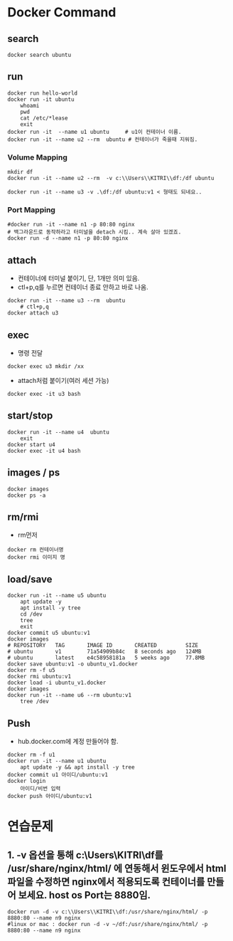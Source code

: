 # Docker Command
## search
```
docker search ubuntu
```
## run
```
docker run hello-world
docker run -it ubuntu
    whoami
    pwd
    cat /etc/*lease
    exit
docker run -it  --name u1 ubuntu     # u1이 컨테이너 이름.
docker run -it --name u2 --rm  ubuntu # 컨테이너가 죽을때 지워짐.
```
### Volume Mapping
```
mkdir df
docker run -it --name u2 --rm  -v c:\\Users\\KITRI\\df:/df ubuntu

docker run -it --name u3 -v .\df:/df ubuntu:v1 < 형태도 되네요..

```
### Port Mapping
```
#docker run -it --name n1 -p 80:80 nginx
# 백그라운드로 동작하라고 터미널을 detach 시킴.. 계속 살아 있겠죠. 
docker run -d --name n1 -p 80:80 nginx
```

## attach
* 컨테이너에 터미널 붙이기, 단, 1개만 의미 있음.
* ctl+p,q를 누르면 컨테이너 종료 안하고 바로 나옴. 
```
docker run -it --name u3 --rm  ubuntu
    # ctl+p,q
docker attach u3    
```
## exec 
* 명령 전달
```
docker exec u3 mkdir /xx
```
* attach처럼 붙이기(여러 세션 가능)
```
docker exec -it u3 bash
```
## start/stop
```
docker run -it --name u4  ubuntu
    exit
docker start u4
docker exec -it u4 bash
```
## images / ps
```
docker images
docker ps -a
```
## rm/rmi
* rm먼저
```
docker rm 컨테이너명
docker rmi 이미지 명
```
## load/save
```
docker run -it --name u5 ubuntu
    apt update -y
    apt install -y tree
    cd /dev
    tree
    exit
docker commit u5 ubuntu:v1
docker images
# REPOSITORY   TAG       IMAGE ID       CREATED         SIZE
# ubuntu       v1        71a54909b84c   8 seconds ago   124MB
# ubuntu       latest    e4c58958181a   5 weeks ago     77.8MB
docker save ubuntu:v1 -o ubuntu_v1.docker
docker rm -f u5
docker rmi ubuntu:v1
docker load -i ubuntu_v1.docker
docker images
docker run -it --name u6 --rm ubuntu:v1
    tree /dev
```
## Push
* hub.docker.com에 계정 만들어야 함. 
```
docker rm -f u1
docker run -it --name u1 ubuntu
    apt update -y && apt install -y tree
docker commit u1 아이디/ubuntu:v1
docker login
    아이디/비번 입력
docker push 아이디/ubuntu:v1

```


# 연습문제
## 1. -v 옵션을 통해 c:\\Users\\KITRI\\df를   /usr/share/nginx/html/ 에 연동해서 윈도우에서 html파일을 수정하면 nginx에서 적용되도록 컨테이너를 만들어 보세요. host os Port는 8880임.
```
docker run -d -v c:\\Users\\KITRI\\df:/usr/share/nginx/html/ -p 8880:80 --name n9 nginx
#linux or mac : docker run -d -v ~/df:/usr/share/nginx/html/ -p 8880:80 --name n9 nginx
```
